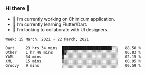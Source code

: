 ### Hi there 👋

<!--
**devcat37/devcat37** is a ✨ _special_ ✨ repository because its `README.md` (this file) appears on your GitHub profile.-->


- 🔭 I’m currently working on Chimicum application.
- 🌱 I’m currently learning Flutter/Dart.
- 👯 I’m looking to collaborate with UI designers.
<!-- - 🤔 I’m looking for help with ... -->

<!--START_SECTION:waka-->
```text
Week: 15 March, 2021 - 22 March, 2021

Dart     23 hrs 34 mins  ██████████████████████░░░   88.58 % 
Other    1 hr 48 mins    █▓░░░░░░░░░░░░░░░░░░░░░░░   06.83 % 
YAML     34 mins         ▓░░░░░░░░░░░░░░░░░░░░░░░░   02.15 % 
XML      15 mins         ▒░░░░░░░░░░░░░░░░░░░░░░░░   00.95 % 
Groovy   9 mins          ░░░░░░░░░░░░░░░░░░░░░░░░░   00.59 % 
```
<!--END_SECTION:waka-->
